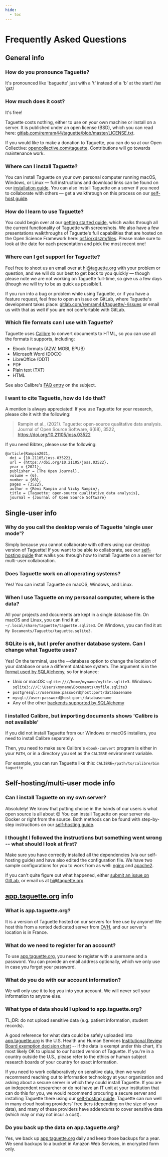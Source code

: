 ```yaml
---
hide:
  - toc
---
```


# Frequently Asked Questions

## General info

### How do you pronounce Taguette?

It's pronounced like 'baguette' just with a 't' instead of a 'b' at the start! /tæˈɡɛt/

### How much does it cost?

It's free!

Taguette costs nothing, either to use on your own machine or install on a server. It is published under an open license (BSD), which you can read here: [gitlab.com/remram44/taguette/blob/master/LICENSE.txt](https://gitlab.com/remram44/taguette/blob/master/LICENSE.txt).

If you would like to make a donation to Taguette, you can do so at our Open Collective: [opencollective.com/taguette](https://opencollective.com/taguette). Contributions will go towards maintenance work.

### Where can I install Taguette?

You can install Taguette on your own personal computer running macOS, Windows, or Linux — full instructions and download links can be found on our [installation guide](install.md). You can also install Taguette on a server if you need to collaborate with others — get a walkthrough on this process on our [self-host guide](self-host.md).

### How do I learn to use Taguette?

You could begin over at our [getting started guide](getting-started.md), which walks through all the current functionality of Taguette with screenshots. We also have a few presentations walkthroughs of Taguette's full capabilities that are hosted on the Open Science Framework here: [osf.io/xdszm/files](https://osf.io/xdszm/files/). Please make sure to look at the date for each presentation and pick the most recent one!

### Where can I get support for Taguette?

Feel free to shoot us an email over at [hi@taguette.org](mailto:hi@taguette.org) with your problem or question, and we will do our best to get back to you quickly — though please note we are not working on Taguette full-time, so give us a few days (though we will try to be as quick as possible!).

If you run into a bug or problem while using Taguette, or if you have a feature request, feel free to open an issue on GitLab, where Taguette's development takes place: [gitlab.com/remram44/taguette/-/issues](https://gitlab.com/remram44/taguette/-/issues) or email us with that as well if you are not comfortable with GitLab.

### Which file formats can I use with Taguette?

Taguette uses [Calibre](https://calibre-ebook.com/) to convert documents to HTML, so you can use all the formats it supports, including:

* Ebook formats (AZW, MOBI, EPUB)
* Microsoft Word (DOCX) 
* LibreOffice (ODT)
* PDF
* Plain text (TXT)
* HTML

See also Calibre's [FAQ entry](https://manual.calibre-ebook.com/faq.html#what-formats-does-calibre-support-conversion-to-from) on the subject.

### I want to cite Taguette, how do I do that?

A mention is always appreciated! If you use Taguette for your research, please cite it with the following:

> Rampin et al., (2021). Taguette: open-source qualitative data analysis. Journal of Open Source Software, 6(68), 3522, https://doi.org/10.21105/joss.03522

If you need Bibtex, please use the following:

```
@article{Rampin2021,
  doi = {10.21105/joss.03522},
  url = {https://doi.org/10.21105/joss.03522},
  year = {2021},
  publisher = {The Open Journal},
  volume = {6},
  number = {68},
  pages = {3522},
  author = {Rémi Rampin and Vicky Rampin},
  title = {Taguette: open-source qualitative data analysis},
  journal = {Journal of Open Source Software}
```

## Single-user info

### Why do you call the desktop versio of Taguette 'single user mode'?

Simply because you cannot collaborate with others using our desktop version of Taguette! If you want to be able to collaborate, see our [self-hosting guide](self-host.md) that walks you through how to install Taguette on a server for multi-user collaboration.

### Does Taguette work on all operating systems?

Yes! You can install Taguette on macOS, Windows, and Linux.

### When I use Taguette on my personal computer, where is the data?

All your projects and documents are kept in a single database file. On macOS and Linux, you can find it at `~/.local/share/taguette/taguette.sqlite3`. On Windows, you can find it at: `My Documents/Taguette/taguette.sqlite3`.

### SQLite is ok, but I prefer another database system. Can I change what Taguette uses?

Yes! On the terminal, use the --database option to change the location of your database or use a different database system. The argument is in the [format used by SQLAlchemy](https://docs.sqlalchemy.org/en/13/core/engines.html), so for instance:

* Unix or macOS: `sqlite:////home/myname/myfile.sqlite3`. Windows: `sqlite3:///C:\Users\myname\Documents\myfile.sqlite3`
* `postgresql://username:password@host:port/databasename`
* `mysql://user:password@host:port/databasename`
* Any of the other [backends supported by SQLAlchemy](https://docs.sqlalchemy.org/en/13/core/engines.html)

### I installed Calibre, but importing documents shows 'Calibre is not available'

If you did not install Taguette from our Windows or macOS installers, you need to install Calibre separately.

Then, you need to make sure Calibre's `ebook-convert` program is either in your `PATH`, or in a directory you set as the `CALIBRE` environment variable.

For example, you can run Taguette like this: `CALIBRE=/path/to/calibre/bin taguette`

## Self-hosting/multi-user mode info

### Can I install Taguette on my own server?

Absolutely! We know that putting choice in the hands of our users is what open source is all about 😊 You can install Taguette on your server via Docker or right from the source. Both methods can be found with step-by-step instructions on our [self-hosting guide](self-host.md).

### I thought I followed the instructions but something went wrong -- what should I look at first?

Make sure you have correctly installed all the dependencies (via our self-hosting guide) and have also edited the configuration file. We have two sample configurations for you to work from as well: [nginx](https://gitlab.com/remram44/taguette/-/blob/master/contrib/nginx.conf) and [apache2](https://gitlab.com/remram44/taguette/-/blob/master/contrib/apache2.conf).

If you can't quite figure out what happened, either [submit an issue on GitLab](https://gitlab.com/remram44/taguette/issues), or email us at [hi@taguette.org](mailto:hi@taguette.org).

## [app.taguette.org](https://app.taguette.org/) info

### What is app.taguette.org?

It is a version of Taguette hosted on our servers for free use by anyone! We host this from a rented dedicated server from [OVH](https://www.ovhcloud.com/en/bare-metal/), and our server's location is in France.

### What do we need to register for an account?

To use [app.taguette.org](https://app.taguette.org/), you need to register with a username and a password. You can provide an email address optionally, which we only use in case you forget your password.

### What do you do with our account information?

We will only use it to log you into your account. We will never sell your information to anyone else.

### What type of data should I upload to app.taguette.org?

TL;DR: do not upload sensitive data (e.g. patient information, student records).

A good reference for what data could be safely uploaded into [app.taguette.org](https://app.taguette.org/) is the U.S. Health and Human Services [Institutional Review Board exemption decision chart](https://www.hhs.gov/ohrp/regulations-and-policy/decision-charts/index.html#c2) -- if the data is exempt under this chart, it's most likely OK to upload to our hosted version of Taguette. If you're in a country outside the U.S., please refer to the ethics or human subject research boards of your country for exact information.

If you need to work collaboratively on sensitive data, then we would recommend reaching out to information technology at your organization and asking about a secure server in which they could install Taguette. If you are an independent researcher or do not have an IT unit at your institution that can do this for you, we would recommend procuring a secure server and installing Taguette there using our [self-hosting guide](self-host.md). Taguette can run well in many cloud hosting providers' free tiers (depending on the size of your data), and many of these providers have addendums to cover sensitive data (which may or may not incur a cost).

### Do you back up the data on app.taguette.org?

Yes, we back up [app.taguette.org](https://app.taguette.org/) daily and keep those backups for a year. We send backups to a bucket in Amazon Web Services, in encrypted form only.